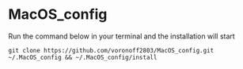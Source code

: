 # MacOS_config

Run the command below in your terminal and the installation will start

```shell
git clone https://github.com/voronoff2803/MacOS_config.git ~/.MacOS_config && ~/.MacOS_config/install
```
